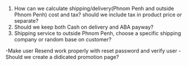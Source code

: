1. How can  we calculate shipping/delivery(Phnom Penh and outside Phnom Penh) cost and tax? should we include tax in product price or separate?
2. Should we keep both Cash on delivery and ABA payway?
3. Shipping service to outside Phnom Penh, choose a specific shipping company or random base on customer?




-Make user Resend work properly with reset password and verify user
-Should we create a didicated promotion page? 